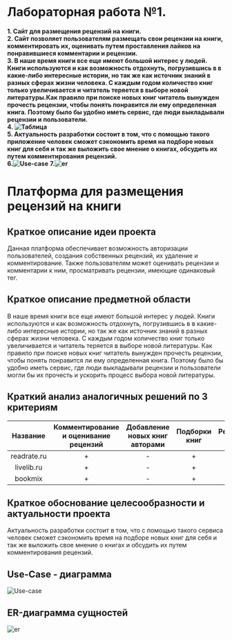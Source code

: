 # Лабораторная работа №1.  
**1. Сайт для размещения рецензий на книги.**  
**2. Сайт позволяет пользователям размещать свои рецензии на книги, комментировать их, оценивать путем проставления лайков на понравившиеся комментарии и рецензии.**  
**3. В наше время книги все еще имеют большой интерес у людей. Книги используются и как возможность отдохнуть, погрузившись в 
в какие-либо интересные истории, но так же как источник знаний в разных сферах жизни человека. С каждым годом количество книг только увеличивается и читатель теряется в выборе новой литературы.Как правило при поиске новых книг читатель вынужден прочесть рецензии, чтобы понять понравится ли ему определенная книга. Поэтому было бы удобно иметь сервис, где люди выкладывали рецензии и пользователи.**  
**4. ![Таблица](https://github.com/twhvee/db/blob/main/tab.jpg)**  
**5. Актуальность разработки состоит в том, что с помощью такого приложение человек сможет сэкономить время на подборе новых книг для себя и так же 
выложить свое мнение о книгах, обсудить их путем комментирования рецензий.**  
**6.![Use-case](https://github.com/twhvee/db/blob/main/use-case.jpg)** 
**7.![er](https://github.com/twhvee/db/blob/main/er.jpg)** 

# Платформа для размещения рецензий на книги

## Краткое описание идеи проекта
Данная платформа обеспечивает возможность авторизации пользователей, создания собственных рецензий, их удаление и комментирование. Также пользователям может оценивать рецензии и комментарии к ним, просматривать рецензии, имеющие одинаковый тег.

## Краткое описание предметной области
В наше время книги все еще имеют большой интерес у людей. Книги используются и как возможность отдохнуть, погрузившись в 
в какие-либо интересные истории, но так же как источник знаний в разных сферах жизни человека. С каждым годом количество книг только увеличивается и читатель теряется в выборе новой литературы.
Как правило при поиске новых книг читатель вынужден прочесть рецензии, чтобы понять понравится ли ему определенная книга. Поэтому было бы удобно иметь сервис, где люди выкладывали рецензии и пользователи 
могли бы их прочесть и ускорить процесс выбора новой литературы.

## Краткий анализ аналогичных решений по 3 критериям
|    Название    |Комментирование и оценивание рецензий|Добавление новых книг авторами|Подборки книг|Рекомендации книг|
|:--------------:|:-----------------------------------:|:----------------------------:|:-----------:|:---------------:|
|readrate.ru     |                  +                  |              -               |     +       |   -             |
|livelib.ru      |                  +                  |              -               |     +       |   +             |
|bookmix         |                  +                  |              -               |     +       |   +             |



 
## Краткое обоснование целесообразности и актуальности проекта
Актуальность разработки состоит в том, что с помощью такого сервиса человек сможет сэкономить время на подборе новых книг для себя и так же 
выложить свое мнение о книгах и обсудить их путем комментирования рецензий.
## Use-Case - диаграмма
![Use-case](https://github.com/twhvee/db/blob/main/use-case.jpg)

## ER-диаграмма сущностей
![er](https://github.com/twhvee/db/blob/main/er.jpg)
